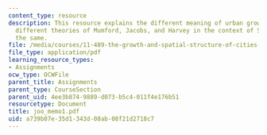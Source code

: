 ```yaml
---
content_type: resource
description: This resource explains the different meaning of urban growth and provides
  different theories of Mumford, Jacobs, and Harvey in the context of Seoul for supporting
  the same.
file: /media/courses/11-489-the-growth-and-spatial-structure-of-cities-fall-2005/a739b07e35d1343d08ab08f21d2718c7_joo_memo1.pdf
file_type: application/pdf
learning_resource_types:
- Assignments
ocw_type: OCWFile
parent_title: Assignments
parent_type: CourseSection
parent_uid: 4ee3b874-9889-d073-b5c4-011f4e176b51
resourcetype: Document
title: joo_memo1.pdf
uid: a739b07e-35d1-343d-08ab-08f21d2718c7
---
```

